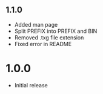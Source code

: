 ## 1.1.0

- Added man page
- Split PREFIX into PREFIX and BIN
- Removed .txg file extension
- Fixed error in README

# 1.0.0

- Initial release
